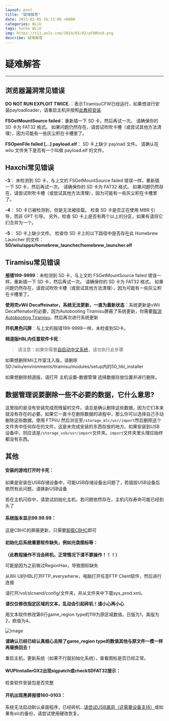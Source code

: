 ```yaml
---
layout: post
title: "疑难解答"
date: 2023-02-05 16:13:00 +0800
categories: WiiU
tags: hacks WiiU
img: https://s11.ax1x.com/2024/03/02/pF0RUs0.png
describe: 疑难解答
---
```


# 疑难解答

<hr />

## 浏览器漏洞常见错误

**DO NOT RUN EXPLOIT TWICE.**：表示TiramisuCFW已经运行，如果想进行安装payloadloader，请重启主机并按照[此教程安装](https://wiiu.1919810.com/wiiu/2023/02/05/Hack-Tiramisu.html)

**FSGetMountSource failed**：重新插一下 SD 卡，然后再试一次。 请确保你的 SD 卡为 FAT32 格式。 如果问题仍然存在，请尝试吹吹卡槽（或尝试其他方法清理），因为可能有一些灰尘积在卡槽里了。

**FSOpenFile failed […] payload.elf**： SD 卡上缺少 payload 文件。 请确认在 wiiu 文件夹下是否有一个叫做 payload.elf 的文件。

## Haxchi常见错误

**-3**： 未检测到 SD 卡，与上文的 FSGetMountSource failed 错误一样。重新插一下 SD 卡，然后再试一次。 请确保你的 SD 卡为 FAT32 格式。 如果问题仍然存在，请尝试吹吹卡槽（或尝试其他方法清理），因为可能有一些灰尘积在卡槽里了。

**-4**： SD 卡已被检测到，但是无法被挂载。 检查 SD 卡是否正在使用 MBR 引导，而非 GPT 引导。 另外，检查 SD 卡上是否有两个以上的分区，如果有请将它们合并为一个。

**-5**： SD 卡上缺少文件。 检查你 SD 卡上的以下路径中是否存在此 Homebrew Launcher 的文件：**SD/wiiu/apps/homebrew_launcher/homebrew_launcher.elf**

## Tiramisu常见错误

**报错199-9999**：未检测到 SD 卡，与上文的 FSGetMountSource failed 错误一样。重新插一下 SD 卡，然后再试一次。 请确保你的 SD 卡为 FAT32 格式。 如果问题仍然存在，请尝试吹吹卡槽（或尝试其他方法清理），因为可能有一些灰尘积在卡槽里了。

**使用完vWii Decaffeinator，系统无法更新，一直为最新状态**：系统更新是vWii Decaffeinator的必要，因为Autobooting Tiramisu屏蔽了系统更新，你需要[取消Autobooting Tiramisu](https://wiiu.1919810.com/wiiu/2023/02/01/uninstall-PayloadLoader.html#%E5%8F%96%E6%B6%88%E8%87%AA%E5%90%AF%E5%8A%A8tiramisu)，然后再次进行系统更新

**开机黑色闪屏**：与上文的报错199-9999一样，未检查到SD卡。

**频道版HBL内任意软件卡死**：

> 请注意：如果你需要[自启动中文系统](https://wiiu.1919810.com/wiiu/2023/02/04/install-CHJsystem.html#%E5%BC%80%E6%9C%BA%E8%87%AA%E5%8A%A8%E6%8C%82%E8%BD%BD)，请勿执行此步骤

如果想删除Mii工作室注入版，请删除SD:/wiiu/environments/tiramisu/modules/setup内的50_hbl_installer

如果想删除频道版，请打开 主机设置-数据管理 选择数据存放位置并进行删除。

## 数据管理说要删除一些不必要的数据，它什么意思?

这里指的是没有安装完成而残留的文件。请总是确认删除这些数据，因为它们本来就没有存在的必要。如果它一直卡在删除数据的进程中，那么你可以选择自己手动删除这些数据。使用 FTPiiU 然后浏览至​```/storage_mlc/usr/import​```然后删除这个文件夹中任何存在的文件。这是未完成安装的东西存放的地方。如果安装到USB设备中，则应该是​```/storage_usb/usr/import​```文件夹。​```import​```文件夹里头理应始终都没有东西。

## 其他

#### 安装的游戏打开时卡死：

如果是安装在USB存储设备中，可能USB存储设备出问题了，若插拔USB设备后依然有此问题，请换新USB设备

若在主机闪存中，请尝试初始化主机，若问题依然存在，主机闪存寿命可能已经到头了

#### 系统版本显示99.99.99：

这是CBHC的屏蔽更新，只需要[卸载CBHC](https://wiiu.1919810.com/wiiu/2023/02/01/uninstall-CBHC.html)即可

#### 初始化后系统重要软件缺失，例如光盘图标等：

**（此教程操作不当会砖机，正常情况下请不要操作！！！）**

可能是因为之前做过RegionHax，导致图标缺失

从Wii U的HBL打开FTP_everywherw，电脑打开任意FTP Client软件，然后进行连接

请打开/vol/slcnand/config/文件夹，并从文件夹中下载sys_prod.xml。

**请仅仅修改指定区域的文本，乱动会引起砖机！请小心再小心**

用文本软件修改第6行game_region type的119为原区域数值，日版为1，美版为2，欧版为4。

![image](https://user-images.githubusercontent.com/68946023/162920585-114d1dc9-91bf-463e-bfc3-a6a23d5f64f1.png)

**请确认已经已经认真细心且除了game_region type的数值其他与原文件一模一样再替换回去！**

重启主机，更新系统（如果不行就初始化系统），查看图标是否已经正常。

#### WUPInstallerGX2出现sigpatch或checkSDFAT32提示：

检查软件安装包是否完整

#### 开机出现黑屏报错160-0103：

系统无法启动默认桌面程序，已经砖机...[请尝试USB漏洞（这需要设备支持）](https://wiiu.1919810.com/wiiu/2023/02/01/udpih.html)或如果有slc的备份，请尝试使用硬改恢复。
